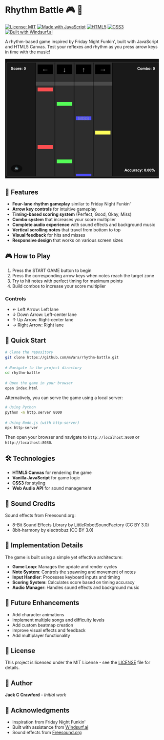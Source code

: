 # Rhythm Battle 🎮 🎵

[![License: MIT](https://img.shields.io/badge/License-MIT-yellow.svg)](https://opensource.org/licenses/MIT)
[![Made with JavaScript](https://img.shields.io/badge/Made%20with-JavaScript-yellow.svg)](https://developer.mozilla.org/en-US/docs/Web/JavaScript)
[![HTML5](https://img.shields.io/badge/HTML5-E34F26?logo=html5&logoColor=white)](https://developer.mozilla.org/en-US/docs/Web/Guide/HTML/HTML5)
[![CSS3](https://img.shields.io/badge/CSS3-1572B6?logo=css3&logoColor=white)](https://developer.mozilla.org/en-US/docs/Web/CSS)
[![Built with Windsurf.ai](https://img.shields.io/badge/Built%20with-Windsurf.ai-blue?logo=data:image/svg+xml;base64,PHN2ZyB3aWR0aD0iMjQiIGhlaWdodD0iMjQiIHhtbG5zPSJodHRwOi8vd3d3LnczLm9yZy8yMDAwL3N2ZyI+PHBhdGggZD0iTTEyIDJMMiAxMmwxMCAxMCAxMC0xMEwxMiAyeiIgZmlsbD0id2hpdGUiLz48L3N2Zz4=)](https://windsurf.ai)

A rhythm-based game inspired by Friday Night Funkin', built with JavaScript and HTML5 Canvas. Test your reflexes and rhythm as you press arrow keys in time with the music!

![Rhythm Battle Gameplay](assets/images/gameplay-screenshot.png)

## 🎯 Features

- **Four-lane rhythm gameplay** similar to Friday Night Funkin'
- **Arrow key controls** for intuitive gameplay
- **Timing-based scoring system** (Perfect, Good, Okay, Miss)
- **Combo system** that increases your score multiplier
- **Complete audio experience** with sound effects and background music
- **Vertical scrolling notes** that travel from bottom to top
- **Visual feedback** for hits and misses
- **Responsive design** that works on various screen sizes

## 🎮 How to Play

1. Press the START GAME button to begin
2. Press the corresponding arrow keys when notes reach the target zone
3. Try to hit notes with perfect timing for maximum points
4. Build combos to increase your score multiplier

### Controls

- ← Left Arrow: Left lane
- ↓ Down Arrow: Left-center lane
- ↑ Up Arrow: Right-center lane
- → Right Arrow: Right lane

## 🚀 Quick Start

```bash
# Clone the repository
git clone https://github.com/mVara/rhythm-battle.git

# Navigate to the project directory
cd rhythm-battle

# Open the game in your browser
open index.html
```

Alternatively, you can serve the game using a local server:

```bash
# Using Python
python -m http.server 8000

# Using Node.js (with http-server)
npx http-server
```

Then open your browser and navigate to `http://localhost:8000` or `http://localhost:8080`.

## 🛠️ Technologies

- **HTML5 Canvas** for rendering the game
- **Vanilla JavaScript** for game logic
- **CSS3** for styling
- **Web Audio API** for sound management

## 🎵 Sound Credits

Sound effects from Freesound.org:
- 8-Bit Sound Effects Library by LittleRobotSoundFactory (CC BY 3.0)
- 8bit-harmony by electrobuz (CC BY 3.0)

## 🧠 Implementation Details

The game is built using a simple yet effective architecture:

- **Game Loop**: Manages the update and render cycles
- **Note System**: Controls the spawning and movement of notes
- **Input Handler**: Processes keyboard inputs and timing
- **Scoring System**: Calculates score based on timing accuracy
- **Audio Manager**: Handles sound effects and background music

## 🔮 Future Enhancements

- Add character animations
- Implement multiple songs and difficulty levels
- Add custom beatmap creation
- Improve visual effects and feedback
- Add multiplayer functionality

## 📝 License

This project is licensed under the MIT License - see the [LICENSE](LICENSE) file for details.

## 👤 Author

**Jack C Crawford** - *Initial work*

## 🙏 Acknowledgments

- Inspiration from Friday Night Funkin'
- Built with assistance from [Windsurf.ai](https://windsurf.ai)
- Sound effects from [Freesound.org](https://freesound.org)
